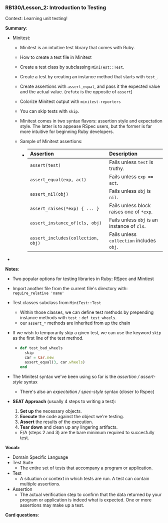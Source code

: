 ### RB130/Lesson_2: Introduction to Testing

Context: Learning unit testing!



**Summary**:

* Minitest:

  * Minitest is an intuitive test library that comes with Ruby.

  * How to create a test file in Minitest

  * Create a test class by subclassing `MiniTest::Test`.

  * Create a test by creating an instance method that starts with `test_`.

  * Create assertions with `assert_equal`, and pass it the expected value and the actual value. (`refute` is the opposite of `assert`)

  * Colorize Minitest output with `minitest-reporters`

  * You can skip tests with `skip`.

  * Minitest comes in two syntax flavors: assertion style and expectation style. The latter is to appease RSpec users, but the former is far more intuitive for beginning Ruby developers.

  * Sample of Minitest assertions:

    * | Assertion                          | Description                                 |
      | :--------------------------------- | :------------------------------------------ |
      | `assert(test)`                     | Fails unless `test` is truthy.              |
      | `assert_equal(exp, act)`           | Fails unless `exp == act`.                  |
      | `assert_nil(obj)`                  | Fails unless `obj` is `nil`.                |
      | `assert_raises(*exp) { ... }`      | Fails unless block raises one of `*exp`.    |
      | `assert_instance_of(cls, obj)`     | Fails unless `obj` is an instance of `cls`. |
      | `assert_includes(collection, obj)` | Fails unless `collection` includes `obj`.   |

* 



**Notes**:

* Two popular options for testing libraries in Ruby: RSpec and Mintiest

* Import another file from the current file's directory with: `require_relative 'name'`

* Test classes subclass from `MiniTest::Test` 

  * Within those classes, we can define test methods by prepending instance methods with `test_`: `def test_wheels`.
  * our `assert_*` methods are inherited from up the chain

* If we wish to temporarily skip a given test, we can use the keyword `skip` as the first line of the test method.

  * ```ruby
    def test_bad_wheels
      skip
      car = Car.new
      assert_equal(3, car.wheels)
    end
    ```

* The Minitest syntax we've been using so far is the *assertion / assert-style* syntax

  * There's also an *expectation / spec-style* syntax (closer to Rspec)

* **SEAT Approach** (usually 4 steps to writing a test):

  1. **Set up** the necessary objects.
  2. **Execute** the code against the object we're testing.
  3. **Assert** the results of the execution.
  4. **Tear down** and clean up any lingering artifacts.

  * E/A (steps 2 and 3) are the bare minimum required to succesfully test.

  



**Vocab**:

* Domain Specific Language
* Test Suite
  * The entire set of tests that accompany a program or application.
* Test
  * A situation or context in which tests are run. A test can contain multiple assertions.
* Assertion
  * The actual verification step to confirm that the data returned by your program or application is indeed what is expected. One or more assertions may make up a test.



**Card questions**:

